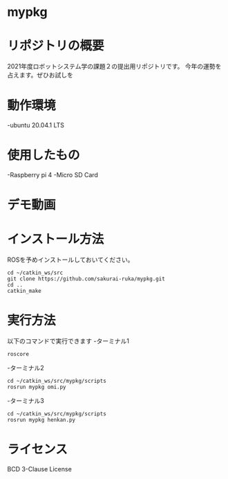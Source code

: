 # mypkg
# リポジトリの概要
2021年度ロボットシステム学の課題２の提出用リポジトリです。
今年の運勢を占えます。ぜひお試しを
# 動作環境
-ubuntu 20.04.1 LTS
# 使用したもの
-Raspberry pi 4
-Micro SD Card
# デモ動画
# インストール方法
ROSを予めインストールしておいてください。
```
cd ~/catkin_ws/src
git clone https://github.com/sakurai-ruka/mypkg.git 
cd ..
catkin_make
```
# 実行方法
以下のコマンドで実行できます
-ターミナル1
```
roscore
```
-ターミナル2
```
cd ~/catkin_ws/src/mypkg/scripts
rosrun mypkg omi.py
```
-ターミナル3
```
cd ~/catkin_ws/src/mypkg/scripts
rosrun mypkg henkan.py
```
# ライセンス
BCD 3-Clause License
